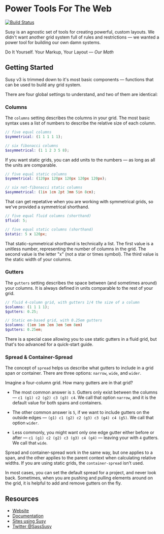 Power Tools For The Web
=======================

[![Build Status](https://travis-ci.org/oddbird/susy.png?branch=threeish)](https://travis-ci.org/oddbird/susy)

Susy is an agnostic set of tools
for creating powerful, custom layouts.
We didn't want another grid system
full of rules and restrictions —
we wanted a power tool
for building our own damn systems.

Do It Yourself.
Your Markup,
Your Layout —
*Our Math*


Getting Started
---------------

Susy v3 is trimmed down to it's most basic components —
functions that can be used to build any grid system.

There are four global settings to understand,
and two of them are identical:


### Columns

The `columns` setting describes the columns in your grid.
The most basic syntax uses a list of numbers
to describe the relative size of each column.

```scss
// five equal columns
$symmetrical: (1 1 1 1 1);

// six fibonacci columns
$asymmetrical: (1 1 2 3 5 8);
```

If you want static grids,
you can add units to the numbers —
as long as all the units are comparable.

```scss
// five equal static columns
$symmetrical: (120px 120px 120px 120px 120px);

// six not-fibonacci static columns
$asymmetrical: (1in 1cm 2pt 3mm 5in 8cm);
```

That can get repetative
when you are working with symmetrical grids,
so we've provided a symmetrical shorthand.

```scss
// five equal fluid columns (shorthand)
$fluid: 5;

// five equal static columns (shorthand)
$static: 5 x 120px;
```

That static-symmetrical shorthand
is technically a list.
The first value is a unitless number,
representing the number of columns in the grid.
The second value is the letter "x"
(not a star or times symbol).
The third value is the static width of your columns.


### Gutters

The `gutters` setting describes the space between
(and sometimes around)
your columns.
It is always defined in units
comparable to the rest of your grid.

```scss
// fluid 4-column grid, with gutters 1/4 the size of a column
$columns: (1 1 1 1);
$gutters: 0.25;

// Static em-based grid, with 0.25em gutters
$columns: (1em 1em 2em 3em 5em 8em)
$gutters: 0.25em;
```

There is a special case
allowing you to use static gutters in a fluid grid,
but that's too advanced for a quick-start guide.


### Spread & Container-Spread

The concept of `spread`
helps us describe what gutters to include
in a grid span or container.
There are three options:
`narrow`, `wide`, and `wider`.

Imagine a four-column grid.
How many gutters are in that grid?

- The most common answer is `3`.
  Gutters only exist between the columns —
  `c1 (g1) c2 (g2) c3 (g3) c4`.
  We call that option `narrow`,
  and it is the default value for both
  spans and containers.

- The other common answer is `5`,
  if we want to include gutters on the outside edges —
  `(g1) c1 (g2) c2 (g3) c3 (g4) c4 (g5)`.
  We call that option `wider`.

- Less commonly,
  you might want only one edge gutter
  either before or after —
  `c1 (g1) c2 (g2) c3 (g3) c4 (g4)` —
  leaving your with `4` gutters.
  We call that `wide`.

Spread and container-spread work in the same way,
but one applies to a span,
and the other applies to the parent context
when calculating relative widths.
If you are using static grids,
the `container-spread` isn't used.

In most cases,
you can set the default spread for a project,
and never look back.
Sometimes,
when you are pushing and pulling
elements around on the grid,
it is helpful to add and remove gutters on the fly.


Resources
---------

- [Website](http://susy.oddbird.net/)
- [Documentation](http://susydocs.oddbird.net/)
- [Sites using Susy](http://susy.oddbird.net/sites-using-susy/)
- [Twitter @SassSusy](http://twitter.com/Sasssusy/)

